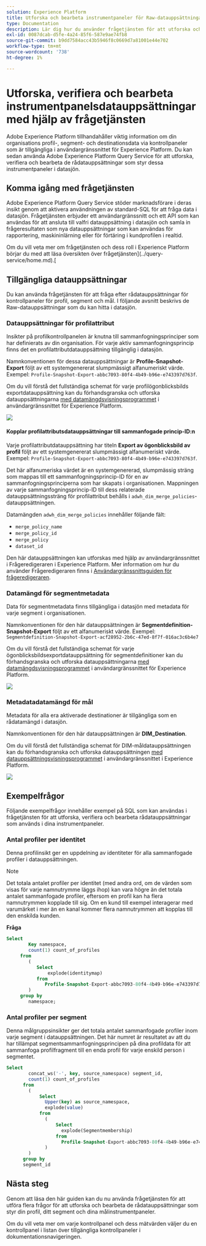 ```yaml
---
solution: Experience Platform
title: Utforska och bearbeta instrumentpaneler för Raw-datauppsättningar för plattform
type: Documentation
description: Lär dig hur du använder frågetjänsten för att utforska och bearbeta rådatauppsättningar som används på kontrollpaneler för profiler, segment och mål i Experience Platform.
exl-id: 0087dcab-d5fe-4a24-85f6-587e9ae74fb8
source-git-commit: b9dd7584acc43b5946f8c0669d7a81001e44e702
workflow-type: tm+mt
source-wordcount: '738'
ht-degree: 1%

---
```


# Utforska, verifiera och bearbeta instrumentpanelsdatauppsättningar med hjälp av frågetjänsten

Adobe Experience Platform tillhandahåller viktig information om din organisations profil-, segment- och destinationsdata via kontrollpaneler som är tillgängliga i användargränssnittet för Experience Platform. Du kan sedan använda Adobe Experience Platform Query Service för att utforska, verifiera och bearbeta de rådatauppsättningar som styr dessa instrumentpaneler i datasjön.

## Komma igång med frågetjänsten

Adobe Experience Platform Query Service stöder marknadsförare i deras insikt genom att aktivera användningen av standard-SQL för att fråga data i datasjön. Frågetjänsten erbjuder ett användargränssnitt och ett API som kan användas för att ansluta till valfri datauppsättning i datasjön och samla in frågeresultaten som nya datauppsättningar som kan användas för rapportering, maskininlärning eller för förtäring i kundprofilen i realtid.

Om du vill veta mer om frågetjänsten och dess roll i Experience Platform börjar du med att läsa översikten över frågetjänsten](../query-service/home.md).[

## Tillgängliga datauppsättningar

Du kan använda frågetjänsten för att fråga efter rådatauppsättningar för kontrollpaneler för profil, segment och mål. I följande avsnitt beskrivs de Raw-datauppsättningar som du kan hitta i datasjön.

### Datauppsättningar för profilattribut

Insikter på profilkontrollpanelen är knutna till sammanfogningsprinciper som har definierats av din organisation. För varje aktiv sammanfogningsprincip finns det en profilattributdatauppsättning tillgänglig i datasjön.

Namnkonventionen för dessa datauppsättningar är **Profile-Snapshot-Export** följt av ett systemgenererat slumpmässigt alfanumeriskt värde. Exempel: `Profile-Snapshot-Export-abbc7093-80f4-4b49-b96e-e743397d763f`.

Om du vill förstå det fullständiga schemat för varje profilögonblicksbilds exportdatauppsättning kan du förhandsgranska och utforska datauppsättningarna [med datamängdsvisningsprogrammet](../catalog/datasets/user-guide.md) i användargränssnittet för Experience Platform.

![](images/query/profile-attribute.png)

#### Kopplar profilattributsdatauppsättningar till sammanfogade princip-ID:n

Varje profilattributdatauppsättning har titeln **Export av ögonblicksbild av profil** följt av ett systemgenererat slumpmässigt alfanumeriskt värde. Exempel: `Profile-Snapshot-Export-abbc7093-80f4-4b49-b96e-e743397d763f`.

Det här alfanumeriska värdet är en systemgenererad, slumpmässig sträng som mappas till ett sammanfogningsprincip-ID för en av sammanfogningsprinciperna som har skapats i organisationen. Mappningen av varje sammanfogningsprincip-ID till dess relaterade datauppsättningssträng för profilattribut behålls i `adwh_dim_merge_policies`-datauppsättningen.

Datamängden `adwh_dim_merge_policies` innehåller följande fält:

* `merge_policy_name`
* `merge_policy_id`
* `merge_policy`
* `dataset_id`

Den här datauppsättningen kan utforskas med hjälp av användargränssnittet i Frågeredigeraren i Experience Platform. Mer information om hur du använder Frågeredigeraren finns i [Användargränssnittsguiden för frågeredigeraren](../query-service/ui/user-guide.md).

### Datamängd för segmentmetadata

Data för segmentmetadata finns tillgängliga i datasjön med metadata för varje segment i organisationen.

Namnkonventionen för den här datauppsättningen är **Segmentdefinition-Snapshot-Export** följt av ett alfanumeriskt värde. Exempel: `Segmentdefinition-Snapshot-Export-acf28952-2b6c-47ed-8f7f-016ac3c6b4e7`

Om du vill förstå det fullständiga schemat för varje ögonblicksbildsexportdatauppsättning för segmentdefinitioner kan du förhandsgranska och utforska datauppsättningarna [med datamängdsvisningsprogrammet](../catalog/datasets/user-guide.md) i användargränssnittet för Experience Platform.

![](images/query/segment-metadata.png)

### Metadatadatamängd för mål

Metadata för alla era aktiverade destinationer är tillgängliga som en rådatamängd i datasjön.

Namnkonventionen för den här datauppsättningen är **DIM_Destination**.

Om du vill förstå det fullständiga schemat för DIM-måldatauppsättningen kan du förhandsgranska och utforska datauppsättningen [med datauppsättningsvisningsprogrammet](../catalog/datasets/user-guide.md) i användargränssnittet i Experience Platform.

![](images/query/destinations-metadata.png)

## Exempelfrågor

Följande exempelfrågor innehåller exempel på SQL som kan användas i frågetjänsten för att utforska, verifiera och bearbeta rådatauppsättningar som används i dina instrumentpaneler.

### Antal profiler per identitet

Denna profilinsikt ger en uppdelning av identiteter för alla sammanfogade profiler i datauppsättningen.

>[!NOTE]
>
>Det totala antalet profiler per identitet (med andra ord, om de värden som visas för varje namnutrymme läggs ihop) kan vara högre än det totala antalet sammanfogade profiler, eftersom en profil kan ha flera namnutrymmen kopplade till sig. Om en kund till exempel interagerar med varumärket i mer än en kanal kommer flera namnutrymmen att kopplas till den enskilda kunden.

**Fråga**

```sql
Select
        Key namespace,
        count(1) count_of_profiles
     from
        (
           Select
               explode(identitymap)
           from
              Profile-Snapshot-Export-abbc7093-80f4-4b49-b96e-e743397d763f
        )
     group by
        namespace;
```

### Antal profiler per segment

Denna målgruppsinsikter ger det totala antalet sammanfogade profiler inom varje segment i datauppsättningen. Det här numret är resultatet av att du har tillämpat segmentsammanfogningsprincipen på dina profildata för att sammanfoga profilfragment till en enda profil för varje enskild person i segmentet.

```sql
Select          
        concat_ws('-', key, source_namespace) segment_id,
        count(1) count_of_profiles
      from
        (
            Select
              Upper(key) as source_namespace,
              explode(value)
            from
              (
                  Select
                    explode(Segmentmembership)
                  from
                    Profile-Snapshot-Export-abbc7093-80f4-4b49-b96e-e743397d763f
              )
        )
      group by
      segment_id
```

## Nästa steg

Genom att läsa den här guiden kan du nu använda frågetjänsten för att utföra flera frågor för att utforska och bearbeta de rådatauppsättningar som styr din profil, ditt segment och dina målinstrumentpaneler.

Om du vill veta mer om varje kontrollpanel och dess mätvärden väljer du en kontrollpanel i listan över tillgängliga kontrollpaneler i dokumentationsnavigeringen.
